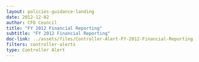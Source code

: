 ```yaml
---
layout: policies-guidance-landing 
date: 2012-12-02
author: CFO Council
title: "FY 2012 Financial Reporting"
subtitle: "FY 2012 Financial Reporting"
doc-link: ../assets/files/Controller-Alert-FY-2012-Financial-Reporting.docx
filters: controller-alerts
type: Controller Alert
---
```

